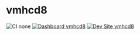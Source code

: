 # vmhcd8

![CI none](https://img.shields.io/badge/ci-none-orange.svg)
[![Dashboard vmhcd8](https://img.shields.io/badge/dashboard-vmhcd8-yellow.svg)](https://dashboard.pantheon.io/sites/f917bdad-7b25-4075-9885-cf911c6db4b7#dev/code)
[![Dev Site vmhcd8](https://img.shields.io/badge/site-vmhcd8-blue.svg)](http://dev-vmhcd8.pantheonsite.io/)
